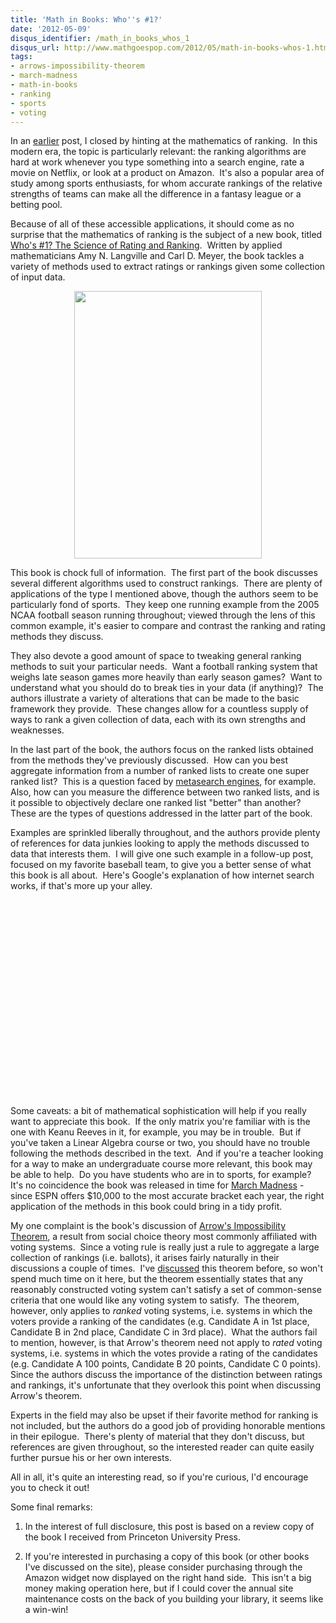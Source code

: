 ```yaml
---
title: 'Math in Books: Who''s #1?'
date: '2012-05-09'
disqus_identifier: /math_in_books_whos_1
disqus_url: http://www.mathgoespop.com/2012/05/math-in-books-whos-1.html
tags:
- arrows-impossibility-theorem
- march-madness
- math-in-books
- ranking
- sports
- voting
---
```


In an <a href="http://www.mathgoespop.com/2012/05/run-for-the-ranking.html">earlier</a> post, I closed by hinting at the mathematics of ranking.  In this modern era, the topic is particularly relevant: the ranking algorithms are hard at work whenever you type something into a search engine, rate a movie on Netflix, or look at a product on Amazon.  It's also a popular area of study among sports enthusiasts, for whom accurate rankings of the relative strengths of teams can make all the difference in a fantasy league or a betting pool.

Because of all of these accessible applications, it should come as no surprise that the mathematics of ranking is the subject of a new book, titled <a href="http://www.amazon.com/Whos-The-Science-Rating-Ranking/dp/0691154228">Who's #1? The Science of Rating and Ranking</a>.  Written by applied mathematicians Amy N. Langville and Carl D. Meyer, the book tackles a variety of methods used to extract ratings or rankings given some collection of input data.

<center><a href="http://www.mathgoespop.com/images/2012/05/whosno1.png"><img class="size-full wp-image-1987" title="whosno1" src="http://www.mathgoespop.com/images/2012/05/whosno1.png" alt="" width="300" height="428" /></a></center>

This book is chock full of information.  The first part of the book discusses several different algorithms used to construct rankings.  There are plenty of applications of the type I mentioned above, though the authors seem to be particularly fond of sports.  They keep one running example from the 2005 NCAA football season running throughout; viewed through the lens of this common example, it's easier to compare and contrast the ranking and rating methods they discuss.

They also devote a good amount of space to tweaking general ranking methods to suit your particular needs.  Want a football ranking system that weighs late season games more heavily than early season games?  Want to understand what you should do to break ties in your data (if anything)?  The authors illustrate a variety of alterations that can be made to the basic framework they provide.  These changes allow for a countless supply of ways to rank a given collection of data, each with its own strengths and weaknesses.

In the last part of the book, the authors focus on the ranked lists obtained from the methods they've previously discussed.  How can you best aggregate information from a number of ranked lists to create one super ranked list?  This is a question faced by <a href="http://en.wikipedia.org/wiki/Metasearch_engine">metasearch engines</a>, for example.  Also, how can you measure the difference between two ranked lists, and is it possible to objectively declare one ranked list "better" than another?  These are the types of questions addressed in the latter part of the book.

<p>Examples are sprinkled liberally throughout, and the authors provide plenty of references for data junkies looking to apply the methods discussed to data that interests them.  I will give one such example in a follow-up post, focused on my favorite baseball team, to give you a better sense of what this book is all about.  Here's Google's explanation of how internet search works, if that's more up your alley.</p>

<p style="text-align: center;"><object width="560" height="315" classid="clsid:d27cdb6e-ae6d-11cf-96b8-444553540000" codebase="http://download.macromedia.com/pub/shockwave/cabs/flash/swflash.cab#version=6,0,40,0"><param name="allowFullScreen" value="true" /><param name="allowscriptaccess" value="always" /><param name="src" value="http://www.youtube.com/v/BNHR6IQJGZs?version=3&amp;hl=en_US" /><param name="allowfullscreen" value="true" /><embed width="560" height="315" type="application/x-shockwave-flash" src="http://www.youtube.com/v/BNHR6IQJGZs?version=3&amp;hl=en_US" allowFullScreen="true" allowscriptaccess="always" allowfullscreen="true" /></object></p>

Some caveats: a bit of mathematical sophistication will help if you really want to appreciate this book.  If the only matrix you're familiar with is the one with Keanu Reeves in it, for example, you may be in trouble.  But if you've taken a Linear Algebra course or two, you should have no trouble following the methods described in the text.  And if you're a teacher looking for a way to make an undergraduate course more relevant, this book may be able to help.  Do you have students who are in to sports, for example?  It's no coincidence the book was released in time for <a href="http://en.wikipedia.org/wiki/NCAA_Men%27s_Division_I_Basketball_Championship">March Madness</a> - since ESPN offers $10,000 to the most accurate bracket each year, the right application of the methods in this book could bring in a tidy profit.

My one complaint is the book's discussion of <a href="http://en.wikipedia.org/wiki/Arrow%27s_impossibility_theorem">Arrow's Impossibility Theorem</a>, a result from social choice theory most commonly affiliated with voting systems.  Since a voting rule is really just a rule to aggregate a large collection of rankings (i.e. ballots), it arises fairly naturally in their discussions a couple of times.  I've <a href="http://www.mathgoespop.com/tag/voting">discussed</a> this theorem before, so won't spend much time on it here, but the theorem essentially states that any reasonably constructed voting system can't satisfy a set of common-sense criteria that one would like any voting system to satisfy.  The theorem, however, only applies to <em>ranked</em> voting systems, i.e. systems in which the voters provide a ranking of the candidates (e.g. Candidate A in 1st place, Candidate B in 2nd place, Candidate C in 3rd place).  What the authors fail to mention, however, is that Arrow's theorem need not apply to <em>rated</em> voting systems, i.e. systems in which the votes provide a rating of the candidates (e.g. Candidate A 100 points, Candidate B 20 points, Candidate C 0 points).  Since the authors discuss the importance of the distinction between ratings and rankings, it's unfortunate that they overlook this point when discussing Arrow's theorem.

Experts in the field may also be upset if their favorite method for ranking is not included, but the authors do a good job of providing honorable mentions in their epilogue.  There's plenty of material that they don't discuss, but references are given throughout, so the interested reader can quite easily further pursue his or her own interests.

All in all, it's quite an interesting read, so if you're curious, I'd encourage you to check it out!

Some final remarks:

1. In the interest of full disclosure, this post is based on a review copy of the book I received from Princeton University Press.

2. If you're interested in purchasing a copy of this book (or other books I've discussed on the site), please consider purchasing through the Amazon widget now displayed on the right hand side.  This isn't a big money making operation here, but if I could cover the annual site maintenance costs on the back of you building your library, it seems like a win-win!
